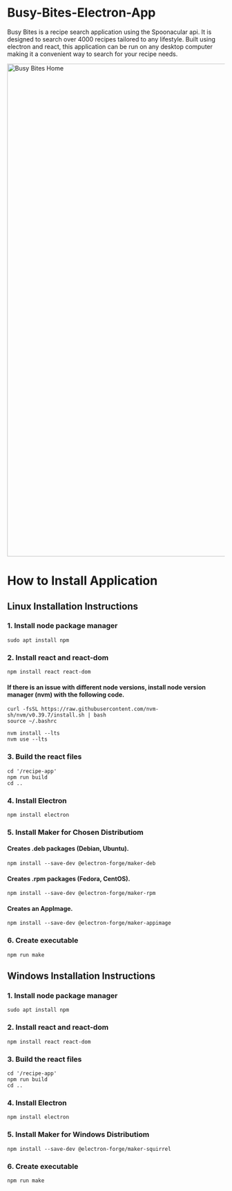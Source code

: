 # Busy-Bites-Electron-App
Busy Bites is a recipe search application using the Spoonacular api. It is designed to search over 4000 recipes tailored to any lifestyle. Built using electron and react, this application can be run on any desktop computer making it a convenient way to search for your recipe needs.

<img width="1447" height="1140" alt="Busy Bites Home" src="https://github.com/user-attachments/assets/71216c36-80af-43f3-a289-b3f65fcd3c7e" />


# How to Install Application

## Linux Installation Instructions
### 1. Install node package manager
```
sudo apt install npm
```
### 2. Install react and react-dom
```
npm install react react-dom
```
#### If there is an issue with different node versions, install node version manager (nvm) with the following code.
```
curl -fsSL https://raw.githubusercontent.com/nvm-sh/nvm/v0.39.7/install.sh | bash
source ~/.bashrc

nvm install --lts
nvm use --lts   
```
### 3. Build the react files 
```
cd '/recipe-app'
npm run build
cd ..
```
### 4. Install Electron 
```
npm install electron
```
### 5. Install Maker for Chosen Distributiom
#### Creates .deb packages (Debian, Ubuntu).
```
npm install --save-dev @electron-forge/maker-deb 
```
#### Creates .rpm packages (Fedora, CentOS).
```
npm install --save-dev @electron-forge/maker-rpm
```
#### Creates an AppImage.
```
npm install --save-dev @electron-forge/maker-appimage
```
### 6. Create executable
```
npm run make
```

## Windows Installation Instructions
### 1. Install node package manager
```
sudo apt install npm
```
### 2. Install react and react-dom
```
npm install react react-dom
```
### 3. Build the react files 
```
cd '/recipe-app'
npm run build
cd ..
```
### 4. Install Electron 
```
npm install electron
```
### 5. Install Maker for Windows Distributiom
```
npm install --save-dev @electron-forge/maker-squirrel
```
### 6. Create executable
```
npm run make
```
